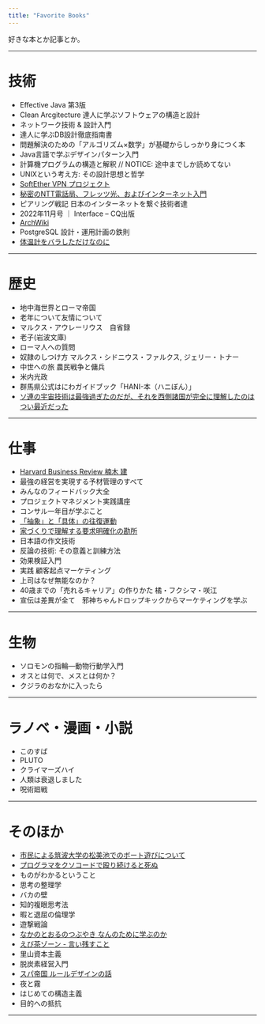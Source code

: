 ```yaml
---
title: "Favorite Books"
---
```

好きな本とか記事とか。
***
# 技術
- Effective Java 第3版
- Clean Arcgitecture 達人に学ぶソフトウェアの構造と設計
- ネットワーク技術 & 設計入門
- 達人に学ぶDB設計徹底指南書
- 問題解決のための「アルゴリズム×数学」が基礎からしっかり身につく本
- Java言語で学ぶデザインパターン入門
- 計算機プログラムの構造と解釈 // NOTICE: 途中までしか読めてない
- UNIXという考え方: その設計思想と哲学
- [SoftEther VPN プロジェクト](https://ja.softether.org/)
- [秘密のNTT電話局、フレッツ光、およびインターネット入門](https://dnobori.cyber.ipa.go.jp/ppt/download/20230610_soumu/230610%20%E8%AC%9B%E6%BC%94%20%E7%AC%AC1%E9%83%A8%20(%E7%99%BB)%20-%20%E9%85%8D%E5%B8%83%E8%B3%87%E6%96%99%E3%81%9D%E3%81%AE1%20-%20%E7%A7%98%E5%AF%86%E3%81%AE%20NTT%20%E9%9B%BB%E8%A9%B1%E5%B1%80%E3%80%81%E3%83%95%E3%83%AC%E3%83%83%E3%83%84%E5%85%89%E3%80%81%E3%82%A4%E3%83%B3%E3%82%BF%E3%83%BC%E3%83%8D%E3%83%83%E3%83%88%E5%85%A5%E9%96%80.pdf)
- ピアリング戦記 日本のインターネットを繋ぐ技術者達
- 2022年11月号 ｜ Interface – CQ出版
- [ArchWiki](https://wiki.archlinux.jp/index.php/%E3%83%A1%E3%82%A4%E3%83%B3%E3%83%9A%E3%83%BC%E3%82%B8)
- PostgreSQL 設計・運用計画の鉄則
- [体温計をバラしただけなのに](https://techbookfest.org/product/rmXP2Zhf5nrErZwFdnZJ8v?productVariantID=dzKy5YJNSgZytuG8NXje0h)
***

# 歴史
- 地中海世界とローマ帝国
- 老年について友情について
- マルクス・アウレーリウス　自省録
- 老子(岩波文庫)
- ローマ人への質問
- 奴隷のしつけ方 マルクス・シドニウス・ファルクス, ジェリー・トナー
- 中世への旅 農民戦争と傭兵
- 米内光政
- 群馬県公式はにわガイドブック「HANI-本（ハニぼん）」
- [ソ連の宇宙技術は最強過ぎたのだが、それを西側諸国が完全に理解したのはつい最近だった](https://ncode.syosetu.com/n4343eh/)
***

# 仕事
- [Harvard Business Review 楠木 建](https://dhbr.diamond.jp/list/search?fulltext=%E6%A5%A0%E6%9C%A8%20%E5%BB%BA)
- 最強の経営を実現する予材管理のすべて
- みんなのフィードバック大全
- プロジェクトマネジメント実践講座
- コンサル一年目が学ぶこと
- [「抽象」と「具体」の往復運動](https://dhbr.diamond.jp/articles/-/1420)
- [家づくりで理解する要求明確化の勘所](https://www.ipa.go.jp/archive/files/000065172.pdf)
- 日本語の作文技術
- 反論の技術: その意義と訓練方法
- 効果検証入門
- 実践 顧客起点マーケティング
- 上司はなぜ無能なのか？
-  40歳までの「売れるキャリア」の作りかた 橘・フクシマ・咲江
- 宣伝は差異が全て　邪神ちゃんドロップキックからマーケティングを学ぶ
***

# 生物
- ソロモンの指輪―動物行動学入門
- オスとは何で、メスとは何か？
- クジラのおなかに入ったら
***


# ラノベ・漫画・小説
- このすば
- PLUTO
- クライマーズハイ
- 人類は衰退しました
- 呪術廻戦
***

# そのほか
- [市民による筑波大学の松美池でのボート遊びについて](https://softether.hatenadiary.org/entry/20131110/p1)
- [プログラマをクソコードで殴り続けると死ぬ](https://megalodon.jp/2018-0908-1659-52/https://www.megamouth.info:443/entry/2017/08/01/083126)
- ものがわかるということ
- 思考の整理学
- バカの壁
- 知的複眼思考法
- 暇と退屈の倫理学
- 遊撃戦論
- [なかのとおるのつぶやき なんのために学ぶのか](https://www.fbs.osaka-u.ac.jp/labs/nakano/essay_020.html)
- [えび茶ゾーン - 言い残すこと](https://www.waseda.jp/inst/weekly/news/2020/06/09/75294/)
- 里山資本主義
- 脱炭素経営入門
- [スパ帝国 ルールデザインの話](http://spa-game.com/?p=4474)
- 夜と霧
- はじめての構造主義
- 目的への抵抗
***